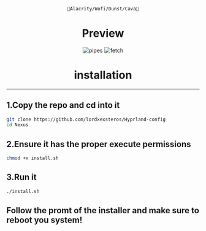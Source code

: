 <div align="justify">

<div align="center">

```ocaml
🧿Alacrity/Wofi/Dunst/Cava🧿
```


# Preview
![pipes](./assets/pipes.png)
![fetch](./assets/fetch.png)


</div>
</div>




<div align="justify">

<div align="center">

# installation
 
<hr>
 
</div>
</div>

## 1.Copy the repo and cd into it
```bash
git clone https://github.com/lordxexsteros/Hyprland-config
cd Nexus
```

## 2.Ensure it has the proper execute permissions

```bash
chmod +x install.sh
```

## 3.Run it

```bash
./install.sh
```

## Follow the promt of the installer and make sure to reboot you system!





